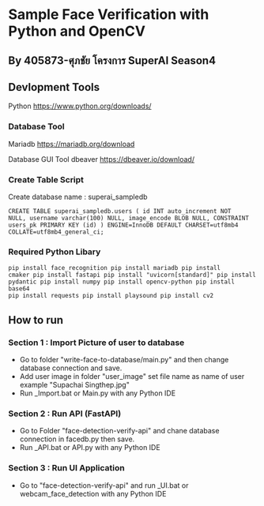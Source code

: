 # Sample Face Verification with Python and OpenCV

## By 405873-ศุภชัย โครงการ SuperAI Season4

## Devlopment Tools
Python
https://www.python.org/downloads/


### Database Tool

Mariadb 
https://mariadb.org/download

Database GUI Tool
dbeaver 
https://dbeaver.io/download/


### Create Table Script
Create database name : superai_sampledb

<code>CREATE TABLE superai_sampledb.users (
	id INT auto_increment NOT NULL,
	username varchar(100) NULL,
	image_encode BLOB NULL,
	CONSTRAINT users_pk PRIMARY KEY (id)
)
ENGINE=InnoDB
DEFAULT CHARSET=utf8mb4
COLLATE=utf8mb4_general_ci;  </code> 

### Required Python Libary
<code>pip install face_recognition
pip install mariadb
pip install cmaker
pip install fastapi
pip install "uvicorn[standard]"
pip install pydantic
pip install numpy
pip install opencv-python
pip install base64
pip install requests
pip install playsound
pip install cv2
</code> 

## How to run 

### Section 1 : Import Picture of user to database
- Go to folder "write-face-to-database/main.py" and then change database connection and save.
- Add user image in folder "user_image" set file name as name of user example "Supachai Singthep.jpg"
- Run _Import.bat or Main.py with any  Python IDE

### Section 2 : Run API (FastAPI)
- Go to Folder "face-detection-verify-api" and chane database connection in facedb.py then save.
- Run _API.bat or API.py with any  Python IDE

### Section 3 : Run UI Application
- Go to "face-detection-verify-api" and run _UI.bat or webcam_face_detection with any Python IDE
